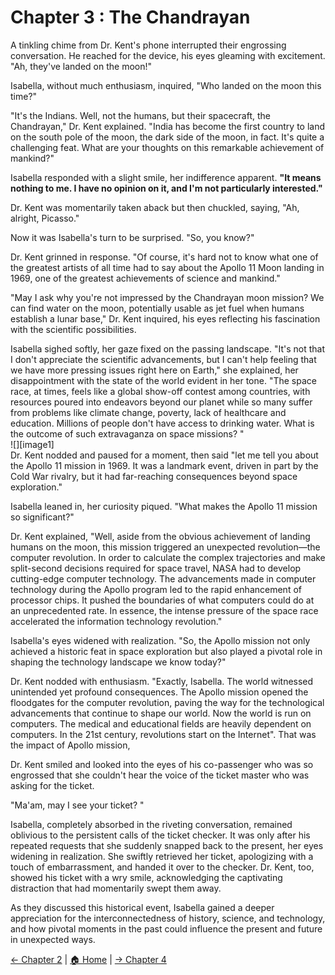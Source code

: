 # Chapter 3 : The Chandrayan  
A tinkling chime from Dr. Kent's phone interrupted their engrossing conversation. He reached for the device, his eyes gleaming with excitement. "Ah, they've landed on the moon\!"

Isabella, without much enthusiasm, inquired, "Who landed on the moon this time?"

"It's the Indians. Well, not the humans, but their spacecraft, the Chandrayan," Dr. Kent explained. "India has become the first country to land on the south pole of the moon, the dark side of the moon, in fact. It's quite a challenging feat. What are your thoughts on this remarkable achievement of mankind?"

Isabella responded with a slight smile, her indifference apparent. **"It means nothing to me. I have no opinion on it, and I'm not particularly interested."**

Dr. Kent was momentarily taken aback but then chuckled, saying, "Ah, alright, Picasso."

Now it was Isabella's turn to be surprised. "So, you know?"

Dr. Kent grinned in response. "Of course, it's hard not to know what one of the greatest artists of all time had to say about the Apollo 11 Moon landing in 1969, one of the greatest achievements of science and mankind."

"May I ask why you're not impressed by the Chandrayan moon mission? We can find water on the moon, potentially usable as jet fuel when humans establish a lunar base," Dr. Kent inquired, his eyes reflecting his fascination with the scientific possibilities.

Isabella sighed softly, her gaze fixed on the passing landscape. "It's not that I don't appreciate the scientific advancements, but I can't help feeling that we have more pressing issues right here on Earth," she explained, her disappointment with the state of the world evident in her tone. "The space race, at times, feels like a global show-off contest among countries, with resources poured into endeavors beyond our planet while so many suffer from problems like climate change, poverty, lack of healthcare and education. Millions of people don't have access to drinking water. What is the outcome of such extravaganza on space missions? "  
![][image1]  
Dr. Kent nodded and paused for a moment, then said "let me tell you about the Apollo 11 mission in 1969\. It was a landmark event, driven in part by the Cold War rivalry, but it had far-reaching consequences beyond space exploration."

Isabella leaned in, her curiosity piqued. "What makes the Apollo 11 mission so significant?"

Dr. Kent explained, "Well, aside from the obvious achievement of landing humans on the moon, this mission triggered an unexpected revolution—the computer revolution. In order to calculate the complex trajectories and make split-second decisions required for space travel, NASA had to develop cutting-edge computer technology. The advancements made in computer technology during the Apollo program led to the rapid enhancement of processor chips. It pushed the boundaries of what computers could do at an unprecedented rate. In essence, the intense pressure of the space race accelerated the information technology revolution." 

Isabella's eyes widened with realization. "So, the Apollo mission not only achieved a historic feat in space exploration but also played a pivotal role in shaping the technology landscape we know today?"

Dr. Kent nodded with enthusiasm. "Exactly, Isabella. The world witnessed unintended yet profound consequences. The Apollo mission opened the floodgates for the computer revolution, paving the way for the technological advancements that continue to shape our world. Now the world is run on computers. The medical and educational fields are heavily dependent on computers. In the 21st century, revolutions start on the Internet". That was the impact of Apollo mission, 

Dr. Kent smiled and looked into the eyes of his co-passenger who was so engrossed that she couldn't hear the voice of the ticket master who was asking for the ticket.

"Ma'am, may I see your ticket? "

Isabella, completely absorbed in the riveting conversation, remained oblivious to the persistent calls of the ticket checker. It was only after his repeated requests that she suddenly snapped back to the present, her eyes widening in realization. She swiftly retrieved her ticket, apologizing with a touch of embarrassment, and handed it over to the checker. Dr. Kent, too, showed his ticket with a wry smile, acknowledging the captivating distraction that had momentarily swept them away.

As they discussed this historical event, Isabella gained a deeper appreciation for the interconnectedness of history, science, and technology, and how pivotal moments in the past could influence the present and future in unexpected ways.

[← Chapter 2](Chapter2.md) | [🏠 Home](index.md) | [→ Chapter 4](Chapter4.md)
